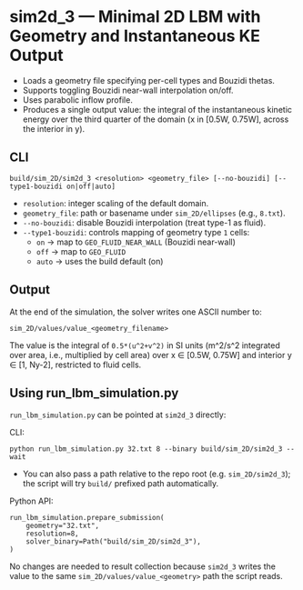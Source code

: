 # sim2d_3 — Minimal 2D LBM with Geometry and Instantaneous KE Output

- Loads a geometry file specifying per-cell types and Bouzidi thetas.
- Supports toggling Bouzidi near-wall interpolation on/off.
- Uses parabolic inflow profile.
- Produces a single output value: the integral of the instantaneous kinetic energy over the third quarter of the domain (x in [0.5W, 0.75W], across the interior in y).

## CLI

```
build/sim_2D/sim2d_3 <resolution> <geometry_file> [--no-bouzidi] [--type1-bouzidi on|off|auto]
```

- `resolution`: integer scaling of the default domain.
- `geometry_file`: path or basename under `sim_2D/ellipses` (e.g., `8.txt`).
- `--no-bouzidi`: disable Bouzidi interpolation (treat type-1 as fluid).
- `--type1-bouzidi`: controls mapping of geometry type `1` cells:
  - `on`  → map to `GEO_FLUID_NEAR_WALL` (Bouzidi near-wall)
  - `off` → map to `GEO_FLUID`
  - `auto` → uses the build default (on)

## Output

At the end of the simulation, the solver writes one ASCII number to:

```
sim_2D/values/value_<geometry_filename>
```

The value is the integral of `0.5*(u^2+v^2)` in SI units (m^2/s^2 integrated over area, i.e., multiplied by cell area) over x ∈ [0.5W, 0.75W] and interior y ∈ [1, Ny-2], restricted to fluid cells.

## Using run_lbm_simulation.py

`run_lbm_simulation.py` can be pointed at `sim2d_3` directly:

CLI:

```
python run_lbm_simulation.py 32.txt 8 --binary build/sim_2D/sim2d_3 --wait
```

- You can also pass a path relative to the repo root (e.g. `sim_2D/sim2d_3`); the script will try `build/` prefixed path automatically.

Python API:

```
run_lbm_simulation.prepare_submission(
    geometry="32.txt",
    resolution=8,
    solver_binary=Path("build/sim_2D/sim2d_3"),
)
```

No changes are needed to result collection because `sim2d_3` writes the value to the same `sim_2D/values/value_<geometry>` path the script reads.

